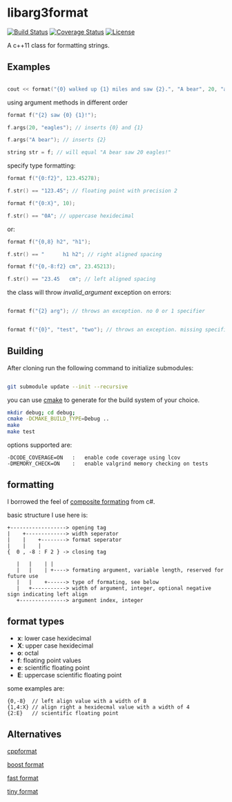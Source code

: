 libarg3format
=============

[![Build Status](http://img.shields.io/travis/ryjen/arg3format.svg)](https://travis-ci.org/ryjen/arg3format)
[![Coverage Status](https://coveralls.io/repos/ryjen/arg3format/badge.svg?branch=master&service=github)](https://coveralls.io/github/ryjen/arg3format?branch=master)
[![License](http://img.shields.io/:license-mit-blue.svg)](http://ryjen.mit-license.org)

A c++11 class for formatting strings.

Examples
--------

```c++

cout << format("{0} walked up {1} miles and saw {2}.", "A bear", 20, "an eagle");

```

using argument methods in different order

```c++
format f("{2} saw {0} {1}!");

f.args(20, "eagles"); // inserts {0} and {1}

f.args("A bear"); // inserts {2}

string str = f; // will equal "A bear saw 20 eagles!"
```

specify type formatting:

```c++
format f("{0:f2}", 123.45278);

f.str() == "123.45"; // floating point with precision 2

format f("{0:X}", 10);

f.str() == "0A"; // uppercase hexidecimal

```

or:

```c++
format f("{0,8} h2", "h1");

f.str() == "      h1 h2"; // right aligned spacing

format f("{0,-8:f2} cm", 23.45213);

f.str() == "23.45   cm"; // left aligned spacing

```

the class will throw *invalid_argument* exception on errors:

```c++

format f("{2} arg"); // throws an exception. no 0 or 1 specifier


format f("{0}", "test", "two"); // throws an exception. missing specifier

```

Building
--------

After cloning run the following command to initialize submodules:

```bash

git submodule update --init --recursive
```

you can use [cmake](https://cmake.org) to generate for the build system of your choice.

```bash
mkdir debug; cd debug; 
cmake -DCMAKE_BUILD_TYPE=Debug ..
make
make test
```

options supported are:

    -DCODE_COVERAGE=ON   :   enable code coverage using lcov
    -DMEMORY_CHECK=ON    :   enable valgrind memory checking on tests


formatting
----------

I borrowed the feel of [composite formating](http://msdn.microsoft.com/en-us/library/txafckwd.aspx) from c#.

basic structure I use here is:

    +------------------> opening tag
    |    +-------------> width seperator
    |    |    +--------> format seperator
    |    |    |
    {  0 , -8 : F 2 } -> closing tag

       |   |    | |
       |   |    | +----> formating argument, variable length, reserved for future use
       |   |    +------> type of formating, see below
       |   +-----------> width of argument, integer, optional negative sign indicating left align
       +---------------> argument index, integer


format types
------------

- **x**: lower case hexidecimal
- **X**: upper case hexidecimal
- **o**: octal
- **f**: floating point values
- **e**: scientific floating point
- **E**: uppercase scientific floating point

some examples are:

```
{0,-8}  // left align value with a width of 8
{1,4:X} // align right a hexidecmal value with a width of 4
{2:E}   // scientific floating point
```

Alternatives
------------

[cppformat](https://github.com/cppformat/cppformat)

[boost format](http://www.boost.org/doc/libs/1_59_0/libs/format/)

[fast format](http://www.fastformat.org)

[tiny format](https://github.com/c42f/tinyformat)
